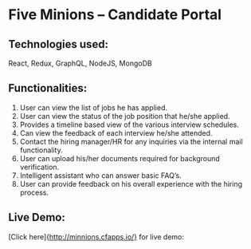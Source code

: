 # Five Minions – Candidate Portal

## Technologies used:
React, Redux, GraphQL, NodeJS, MongoDB

## Functionalities:

1.	User can view the list of jobs he has applied.
2.	User can view the status of the job position that he/she applied.
3.	Provides a timeline based view of the various interview schedules.
4.	Can view the feedback of each interview he/she attended.
5.	Contact the hiring manager/HR for any inquiries via the internal mail functionality.
6.	User can upload his/her documents required for background verification.
7.	Intelligent assistant who can answer basic FAQ’s.
8.	User can provide feedback on his overall experience with the hiring process.


## Live Demo:
[Click here]{http://minnions.cfapps.io/} for live demo: 
